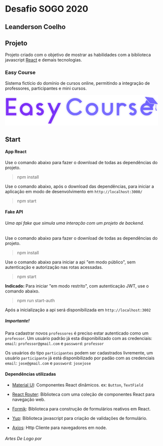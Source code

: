 # Desafio SOGO 2020

## Leanderson Coelho

## Projeto 

Projeto criado com o objetivo de mostrar as habilidades com a biblioteca javascript [React](https://pt-br.reactjs.org/) e demais tecnologias.

### Easy Course

Sistema fictício do domínio de cursos online, permitindo a integração de professores, participantes e mini cursos.

![](https://raw.githubusercontent.com/Leanderson-Coelho/sogo-2020/master/front_end/src/assets/Easy_Course_logo_com_cor.png?token=AIJDUIF53ZMRLIDMY27POFK622D4I)

## Start

#### App React

Use o comando abaixo para fazer o download de todas as dependências do projeto.
> npm install

Use o comando abaixo, após o download das dependências, para iniciar a aplicação em modo de desenvolvimento em `http://localhost:3000/`

> npm start

#### Fake API

###### Uma api fake que simula uma interação com um projeto de backend.

Use o comando abaixo para fazer o download de todas as dependências do projeto.
> npm install

Use o comando abaixo para iniciar a api "em modo público", sem autenticação e autorização nas rotas acessadas.
> npm start

**Indicado:** Para iniciar "em modo restrito", com autenticação JWT, use o comando abaixo.
> npm run start-auth

Após a inicialização a api será disponibilizada em `http://localhost:3002`

##### Importante!

Para cadastrar novos `professores` é preciso estar autenticado como um `professor`. Um usuário padrão já esta disponibilizado com as credenciais: `email`: `professor@gmail.com` e `password`: `professor`

Os usuários do tipo `participantes` podem ser cadastrados livremente, um usuário `participante` já está disponibilizado por padão com as credenciais `email`: `jose@gmail.com` e `password`: `josejose`


#### Dependências utilizadas
* [Material UI](https://material-ui.com/pt/): Componentes React dinâmicos. ex: `Button`, `TextField`

* [React Router](https://reacttraining.com/react-router/): Biblioteca com uma coleção de componentes React para navegação web.

* [Formik](https://jaredpalmer.com/formik/): Biblioteca para  construção de formulários reativos em React.

* [Yup](https://www.npmjs.com/package/yup): Biblioteca javascript para criação de validações de formulário.

* [Axios](): Http Cliente para navegadores em node.

###### Artes De Logo por 